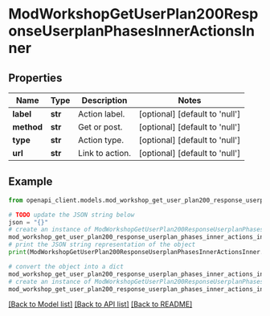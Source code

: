 # ModWorkshopGetUserPlan200ResponseUserplanPhasesInnerActionsInner


## Properties

Name | Type | Description | Notes
------------ | ------------- | ------------- | -------------
**label** | **str** | Action label. | [optional] [default to 'null']
**method** | **str** | Get or post. | [optional] [default to 'null']
**type** | **str** | Action type. | [optional] [default to 'null']
**url** | **str** | Link to action. | [optional] [default to 'null']

## Example

```python
from openapi_client.models.mod_workshop_get_user_plan200_response_userplan_phases_inner_actions_inner import ModWorkshopGetUserPlan200ResponseUserplanPhasesInnerActionsInner

# TODO update the JSON string below
json = "{}"
# create an instance of ModWorkshopGetUserPlan200ResponseUserplanPhasesInnerActionsInner from a JSON string
mod_workshop_get_user_plan200_response_userplan_phases_inner_actions_inner_instance = ModWorkshopGetUserPlan200ResponseUserplanPhasesInnerActionsInner.from_json(json)
# print the JSON string representation of the object
print(ModWorkshopGetUserPlan200ResponseUserplanPhasesInnerActionsInner.to_json())

# convert the object into a dict
mod_workshop_get_user_plan200_response_userplan_phases_inner_actions_inner_dict = mod_workshop_get_user_plan200_response_userplan_phases_inner_actions_inner_instance.to_dict()
# create an instance of ModWorkshopGetUserPlan200ResponseUserplanPhasesInnerActionsInner from a dict
mod_workshop_get_user_plan200_response_userplan_phases_inner_actions_inner_from_dict = ModWorkshopGetUserPlan200ResponseUserplanPhasesInnerActionsInner.from_dict(mod_workshop_get_user_plan200_response_userplan_phases_inner_actions_inner_dict)
```
[[Back to Model list]](../README.md#documentation-for-models) [[Back to API list]](../README.md#documentation-for-api-endpoints) [[Back to README]](../README.md)


